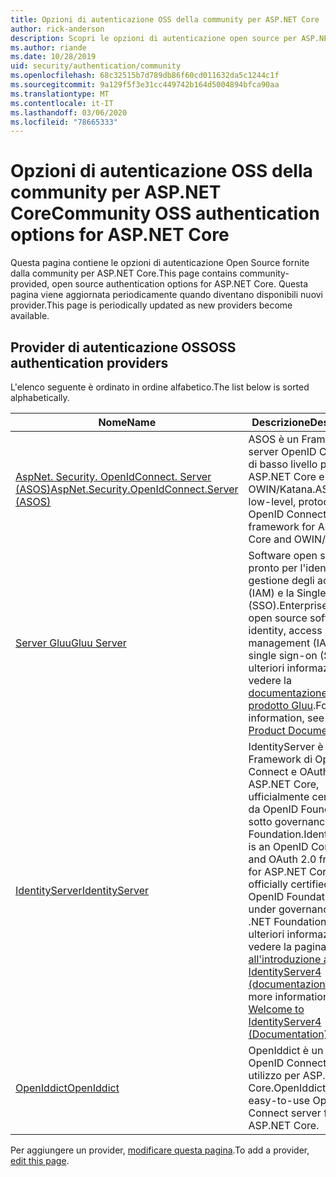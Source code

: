 ```yaml
---
title: Opzioni di autenticazione OSS della community per ASP.NET Core
author: rick-anderson
description: Scopri le opzioni di autenticazione open source per ASP.NET Core.
ms.author: riande
ms.date: 10/28/2019
uid: security/authentication/community
ms.openlocfilehash: 68c32515b7d789db86f60cd011632da5c1244c1f
ms.sourcegitcommit: 9a129f5f3e31cc449742b164d5004894bfca90aa
ms.translationtype: MT
ms.contentlocale: it-IT
ms.lasthandoff: 03/06/2020
ms.locfileid: "78665333"
---
```

# <a name="community-oss-authentication-options-for-aspnet-core"></a><span data-ttu-id="af5d2-103">Opzioni di autenticazione OSS della community per ASP.NET Core</span><span class="sxs-lookup"><span data-stu-id="af5d2-103">Community OSS authentication options for ASP.NET Core</span></span>

<span data-ttu-id="af5d2-104">Questa pagina contiene le opzioni di autenticazione Open Source fornite dalla community per ASP.NET Core.</span><span class="sxs-lookup"><span data-stu-id="af5d2-104">This page contains community-provided, open source authentication options for ASP.NET Core.</span></span> <span data-ttu-id="af5d2-105">Questa pagina viene aggiornata periodicamente quando diventano disponibili nuovi provider.</span><span class="sxs-lookup"><span data-stu-id="af5d2-105">This page is periodically updated as new providers become available.</span></span>

## <a name="oss-authentication-providers"></a><span data-ttu-id="af5d2-106">Provider di autenticazione OSS</span><span class="sxs-lookup"><span data-stu-id="af5d2-106">OSS authentication providers</span></span>

<span data-ttu-id="af5d2-107">L'elenco seguente è ordinato in ordine alfabetico.</span><span class="sxs-lookup"><span data-stu-id="af5d2-107">The list below is sorted alphabetically.</span></span>

| <span data-ttu-id="af5d2-108">Nome</span><span class="sxs-lookup"><span data-stu-id="af5d2-108">Name</span></span> | <span data-ttu-id="af5d2-109">Descrizione</span><span class="sxs-lookup"><span data-stu-id="af5d2-109">Description</span></span> |
| ---- | ----------- |
| [<span data-ttu-id="af5d2-110">AspNet. Security. OpenIdConnect. Server (ASOS)</span><span class="sxs-lookup"><span data-stu-id="af5d2-110">AspNet.Security.OpenIdConnect.Server (ASOS)</span></span>](https://github.com/aspnet-contrib/AspNet.Security.OpenIdConnect.Server) | <span data-ttu-id="af5d2-111">ASOS è un Framework server OpenID Connect di basso livello per ASP.NET Core e OWIN/Katana.</span><span class="sxs-lookup"><span data-stu-id="af5d2-111">ASOS is a low-level, protocol-first OpenID Connect server framework for ASP.NET Core and OWIN/Katana.</span></span> |
| [<span data-ttu-id="af5d2-112">Server Gluu</span><span class="sxs-lookup"><span data-stu-id="af5d2-112">Gluu Server</span></span>](https://gluu.org/) | <span data-ttu-id="af5d2-113">Software open source pronto per l'identità, la gestione degli accessi (IAM) e la Single Sign-On (SSO).</span><span class="sxs-lookup"><span data-stu-id="af5d2-113">Enterprise ready, open source software for identity, access management (IAM), and single sign-on (SSO).</span></span> <span data-ttu-id="af5d2-114">Per ulteriori informazioni, vedere la [documentazione del prodotto Gluu](https://gluu.org/docs/).</span><span class="sxs-lookup"><span data-stu-id="af5d2-114">For more information, see the [Gluu Product Documentation](https://gluu.org/docs/).</span></span> |
| [<span data-ttu-id="af5d2-115">IdentityServer</span><span class="sxs-lookup"><span data-stu-id="af5d2-115">IdentityServer</span></span>](https://identityserver.io/) | <span data-ttu-id="af5d2-116">IdentityServer è un Framework di OpenID Connect e OAuth 2,0 per ASP.NET Core, ufficialmente certificato da OpenID Foundation e sotto governance di .NET Foundation.</span><span class="sxs-lookup"><span data-stu-id="af5d2-116">IdentityServer is an OpenID Connect and OAuth 2.0 framework for ASP.NET Core, officially certified by the OpenID Foundation and under governance of the .NET Foundation.</span></span> <span data-ttu-id="af5d2-117">Per ulteriori informazioni, vedere la pagina [relativa all'introduzione a IdentityServer4 (documentazione)](https://identityserver4.readthedocs.io/en/latest/).</span><span class="sxs-lookup"><span data-stu-id="af5d2-117">For more information, see [Welcome to IdentityServer4 (Documentation)](https://identityserver4.readthedocs.io/en/latest/).</span></span> |
| [<span data-ttu-id="af5d2-118">OpenIddict</span><span class="sxs-lookup"><span data-stu-id="af5d2-118">OpenIddict</span></span>](https://github.com/openiddict/openiddict-core) | <span data-ttu-id="af5d2-119">OpenIddict è un server OpenID Connect di facile utilizzo per ASP.NET Core.</span><span class="sxs-lookup"><span data-stu-id="af5d2-119">OpenIddict is an easy-to-use OpenID Connect server for ASP.NET Core.</span></span> |

<span data-ttu-id="af5d2-120">Per aggiungere un provider, [modificare questa pagina](https://github.com/login?return_to=https%3A%2F%2Fgithub.com%2Faspnet%2FDocs%2Fedit%2Fmaster%2Faspnetcore%2Fsecurity%2Fauthentication%2Fcommunity.md).</span><span class="sxs-lookup"><span data-stu-id="af5d2-120">To add a provider, [edit this page](https://github.com/login?return_to=https%3A%2F%2Fgithub.com%2Faspnet%2FDocs%2Fedit%2Fmaster%2Faspnetcore%2Fsecurity%2Fauthentication%2Fcommunity.md).</span></span>
